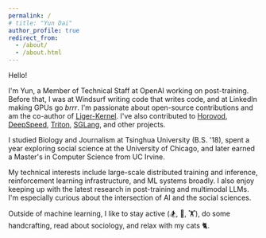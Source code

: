 ```yaml
---
permalink: /
# title: "Yun Dai"
author_profile: true
redirect_from: 
  - /about/
  - /about.html
---
```


Hello!

I'm Yun, a Member of Technical Staff at OpenAI working on post-training. Before that, I was at Windsurf writing code that writes code, and at LinkedIn making GPUs go _brrr_. I'm passionate about open-source contributions and am the co-author of [Liger-Kernel](https://github.com/linkedin/Liger-Kernel). I've also contributed to [Horovod](https://github.com/horovod/horovod), [DeepSpeed](https://github.com/deepspeedai/DeepSpeed), [Triton](https://github.com/triton-lang/triton), [SGLang](https://github.com/sgl-project/sglang), and other projects.

I studied Biology and Journalism at Tsinghua University (B.S. '18), spent a year exploring social science at the University of Chicago, and later earned a Master's in Computer Science from UC Irvine.

My technical interests include large-scale distributed training and inference, reinforcement learning infrastructure, and ML systems broadly. I also enjoy keeping up with the latest research in post-training and multimodal LLMs. I'm especially curious about the intersection of AI and the social sciences. 

Outside of machine learning, I like to stay active (🏂, 🧗, 🏋️), do some handcrafting, read about sociology, and relax with my cats 🐈.